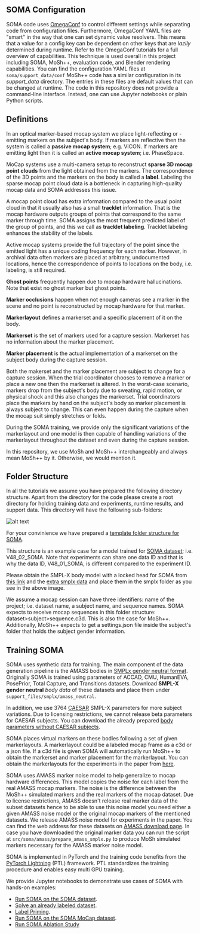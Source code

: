 ## SOMA Configuration
SOMA code uses [OmegaConf](https://omegaconf.readthedocs.io/en/2.1_branch/) to control different settings 
while separating code from configuration files. 
Furthermore, OmegaConf YAML files are "smart" in the way that one can set dynamic value resolvers.
This means that a value for a config key can be dependent on other keys that are *lazily* determined during runtime. 
Refer to the OmegaConf tutorials for a full overview of capabilities.
This technique is used overall in this project including SOMA, MoSh++, evaluation code, and Blender rendering capabilities. 
You can find the configuration YAML files at 
```` soma/support_data/conf ````
MoSh++ code has a similar configuration in its _support_data_ directory. 
The entries in these files are default values that can be changed at runtime. 
The code in this repository does not provide a command-line interface. 
Instead, one can use Jupyter notebooks or plain Python scripts.

## Definitions
In an optical marker-based mocap system we place light-reflecting or -emitting markers on the subject's body. 
If markers are reflective then the system is called a **passive mocap system**; e.g. VICON. 
If markers are emitting light then it is called an **active mocap system**; i.e. PhaseSpace.

MoCap systems use a multi-camera setup to reconstruct **sparse 3D mocap point clouds** from the light obtained from the markers.
The correspondence of the 3D points and the markers on the body is called a **label**. 
Labeling the sparse mocap point cloud data is a bottleneck in capturing high-quality mocap data and SOMA addresses this issue.

A mocap point cloud has extra information compared to the usual point cloud in that it usually also has a small **tracklet** information.
That is the mocap hardware outputs groups of points that correspond to the same marker through time. 
SOMA assigns the most frequent predicted label of the group of points, and this we call as **tracklet labeling**.
Tracklet labeling enhances the stability of the labels.

Active mocap systems provide the full trajectory of the point since the emitted light has a unique coding frequency for each marker.
However, in archival data often markers are placed at arbitrary, undocumented locations, 
hence the correspondence of points to locations on the body, i.e. labeling, is still required.

**Ghost points** frequently happen due to mocap hardware hallucinations. Note that exist no ghost marker but ghost points.

**Marker occlusions** happen when not enough cameras see a marker in the scene 
and no point is reconstructed by mocap hardware for that marker.

**Markerlayout** defines a markerset and a specific placement of it on the body. 

**Markerset** is the set of markers used for a capture session. Markerset has no information about the marker placement. 

**Marker placement** is the actual implementation of a markerset on the subject body during the capture session.

Both the makerset and the marker placement are subject to change for a capture session. 
When the trial coordinator chooses to remove a marker or place a new one then the markerset is altered.
In the worst-case scenario, markers drop from the subject's body due to sweating, rapid motion, or physical shock and this also changes the markerset.
Trial coordinators place the markers by hand on the subject's body so marker placement is always subject to change. 
This can even happen during the capture when the mocap suit simply stretches or folds.

During the SOMA training, we provide only the significant variations of the markerlayout and 
one model is then capable of handling variations of the markerlayout throughout the dataset and even during the capture session.

In this repository, we use MoSh and MoSh++ interchangeably and always mean MoSh++ by it. Otherwise, we would mention it.

## Folder Structure
In all the tutorials we assume you have prepared the following directory structure. 
Apart from the directory for the code please create a root directory for holding training data and experiments,
runtime results, and support data. This directory will have the following sub-folders:

![alt text](https://download.is.tue.mpg.de/soma/tutorials/soma_main_folder.png)

For your convinience we have prepared a 
[template folder structure for SOMA](https://download.is.tue.mpg.de/soma/tutorials/SOMA_FOLDER_TEMPLATE.tar.bz2).

This structure is an example case for a model trained for [SOMA dataset](https://soma.is.tue.mpg.de/download.php); i.e. V48_02_SOMA.
Note that experiments can share one data ID and that is why the data ID, V48_01_SOMA, is different compared to the experiment ID.

Please obtain the SMPL-X body model with a locked head for SOMA from [this link](https://smpl-x.is.tue.mpg.de/download.php) and the
[extra smplx data](https://download.is.tue.mpg.de/download.php?domain=soma&sfile=smplx/extra_smplx_data.tar.bz2) 
and place them in the smplx folder as you see in the above image.


We assume a mocap session can have three identifiers: name of the project; i.e. dataset name, a subject name, and sequence names.
SOMA expects to receive mocap sequences in this folder structure: dataset>subject>sequence.c3d.
This is also the case for MoSh++. Additionally, MoSh++ expects to get a settings.json file inside the subject's folder 
that holds the subject gender information.


## Training SOMA

SOMA uses synthetic data for training. The main component of the data generation pipeline is the AMASS bodies in 
[SMPLx gender neutral format](https://amass.is.tue.mpg.de/download.php).
Originally SOMA is trained using parameters of
ACCAD, CMU, HumanEVA, PosePrior, Total Capture, and Transitions datasets. 
Download **SMPL-X gender neutral** _body data_ of these datasets and place them under
```` support_files/smplx/amass_neutral ````.

In addition, we use 3764 [CAESAR](https://www.humanics-es.com/CAESARvol1.pdf) SMPL-X parameters for more subject variations.
Due to licensing restrictions, we cannot release beta parameters for CAESAR subjects.
You can download the already prepared
[body parameters without CAESAR subjects](https://download.is.tue.mpg.de/download.php?domain=soma&sfile=smplx/data/V48_01_HDM05_NoCAESAR.tar.bz2).

SOMA places virtual markers on these bodies following a set of given markerlayouts.
A markerlayout could be a labeled mocap frame as a c3d   or a json file. 
If a c3d file is given SOMA will automatically run MoSh++ to obtain the markerset and marker placement for the markerlayout.
You can obtain the markerlayouts for the experiments in the paper from [here](https://soma.is.tue.mpg.de/download.php). 

SOMA uses AMASS marker noise model to help generalize to mocap hardware differences.
This model copies the noise for each label from the real AMASS mocap markers. 
The noise is the difference between the MoSh++ simulated markers and the real markers of the mocap dataset.
Due to license restrictions, AMASS doesn't release real marker data of the subset datasets
hence to be able to use this noise model you need either a given AMASS noise model or the original mocap markers of the mentioned datasets.
We release AMASS noise model for experiments in the paper.
You can find the web address for these datasets on [AMASS download page](https://amass.is.tue.mpg.de/download.php). 
In case you have downloaded the original marker data you can run the script at
```` src/soma/amass/prepare_amass_smplx.py ````
to produce MoSh simulated markers necessary for the AMASS marker noise model.

SOMA is implemented in PyTorch and the training code benefits from the 
[PyTorch Lightning](https://www.pytorchlightning.ai/) (PTL) framework. 
PTL standardizes the training procedure and enables easy multi GPU training.

We provide Jupyter notebooks to demonstrate use cases of SOMA with hands-on examples:
- [Run SOMA on the SOMA dataset](run_soma_on_soma_dataset.ipynb).
- [Solve an already labeled dataset](solve_labeled_mocap.ipynb).
- [Label Priming](label_priming.ipynb).
- [Run SOMA on the SOMA MoCap dataset](run_soma_on_soma_dataset.ipynb).
- [Run SOMA Ablation Study](ablation_study.ipynb)
